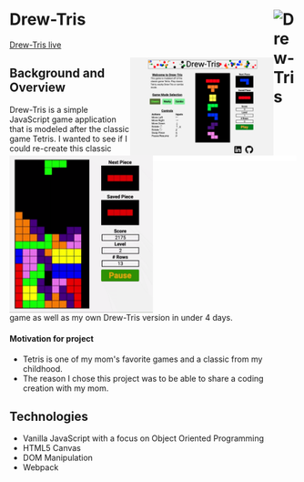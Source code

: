 # Drew-Tris [<img src="https://github.com/ase1210/Drew-Tris/blob/master/src/images/drew-tris-favicon.ico" width='40' alt='Drew-Tris' align='right'/>](https://ase1210.github.io/Drew-Tris/)

[Drew-Tris live](https://ase1210.github.io/Drew-Tris/)

<img src="https://github.com/ase1210/Drew-Tris/blob/master/src/images/Drew-Tris.png" width='50%' alt='Drew-Tris' align='right' padding-bottom='10'/> 
<img src="https://github.com/ase1210/Drew-Tris/blob/master/src/images/whitespace.png" width='50%' height='10' alt='Whitespace' align='right' padding-bottom='10'/> 
<img src="https://github.com/ase1210/Drew-Tris/blob/master/src/images/drew-tris.gif" width='50%' alt='Drew-Tris-Gif' align='right'/>   


## Background and Overview

Drew-Tris is a simple JavaScript game application that is modeled after the classic game Tetris. I wanted to see if I could re-create this classic game as well as my own Drew-Tris version in under 4 days. 

#### Motivation for project
  * Tetris is one of my mom's favorite games and a classic from my childhood.  
  * The reason I chose this project was to be able to share a coding creation with my mom.

## Technologies
  * Vanilla JavaScript with a focus on Object Oriented Programming  
  * HTML5 Canvas
  * DOM Manipulation  
  * Webpack  


